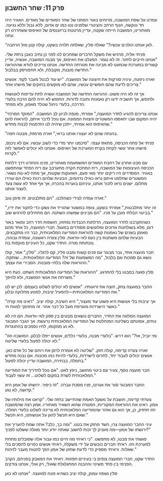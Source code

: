 ## פרק 11: שחר החשבון

עמדנו על שפת המושבה, מרוחים באור המוזנז של שחר המאדים של מאדים. האוויר היה חד ונוקשה, הנוף הרחב והצינורי שלפנינו נטו כמו ים אדום, ללא גבול וללא נגיעה. מאחורינו, המושבה הייתה שקטה, עדיין מרטטת ברזוננסים של האיפוס ששחררנו רק עתה.

"לאן אנחנו הולכים עכשיו?" שאלה סלין, שאלתה תלויה בשקט, קולה קטן מול הרחבה.

פניתי אליה, מרגיש את משקל הדברים שמחכים לנו לפני כן נתיב כאבן בחזה שלי. "אנחנו חייבים לחזור. זה לא נגמר. הפעלנו את האיפוס, אך מבנה המושבה, אנשיה, עדיין קשורים במערכת שכמעט לא מבינה את מטרתה החדשה. אנחנו צריכים לוודא שההוראה החדשה מובנת, מקובלת, ולא תתפורסק בבלבול."

זארה ניפטה, עיניה סורקות את חיצונה של המושבה. "יש עוד לבטל מעבר לקוד. אנשים צריכים לדעת שהם חופשיים עכשיו, שהם לא מוקשים בחוקים של מישהו אחר."

אך זה לא היה פשוט. ההוראה החדשה של המושבה עשויה לתת עדיפות לאנושות ולחופש, אך תושביה ידעו רק נאמנות וחובה לדורות. החופש לא יהיה להם הרבה בלעדי הדרכה, בלעדי ניהול שנולד מאמון, ולא מפחד.

"אנחנו צריכים להגיע לחדר המועצה," אמרתי, מנפה לכיוון לב המושבה. "המוקד המרכזי יהיה המקום שבו יתאספו המשטרים והצוות הממונה. אם נוכל לדבר איתם, להראות להם שהאיפוס הוא אמיתי, ייתכן שיהיה לנו הזדמנות לבנות מחדש."

"בהנחה שהם לא יעצורו אותנו בראי," זארה מרמזת, מבטה חפה.

פניתי אל פתח הכניסה, מתאזז עצמי. "סיכמנו יותר מדי כדי לשוב עכשיו. אם לא ניכנס, מישהו אחר עשוי לקחת בקרת המערכת של האיפוס. ואנחנו לא יכולים לאפשר לזה לקרות."

עם מבט אחרון על רחבת המאדים המשמעמת מאחורינו, פנינו והחזרנו דרך דלתות הכניסה העיצומות של המושבה, ריח המתכת הקרה מתערבב עם ריח הפחד שהתפשט באוויר. המסדרים היו ריקים יותר מאי פעם, האזעקות שקטות, אך מתח לא-נוח נשאר. המשטרים שחלפנו איתם נראו כאילו נדהמים, הבעיות שלהם רכות כאילו הם עוררו מחלום. ישנים נראו לזכור אותנו, עיניהם בוערות בהכרה, אך אף אחד לא עשה צעד לעצור אותנו.

זארה עמדה לצידי כשהלכנו. "הם מתלבטים. זה סימן טוב."

"זה יותר מתלבטות," אמרתי בשקט, צופה במשטר שהוריד את נשקו כדי לחקור את ידיו, בביטוי הבלתי מובן על פניו. "הם מבינים שמשהו השתנה. הם מתחילים להרגיש שוב."

כשהתקרבנו לחדר המועצה, הדלתות הכבדות נפתחו, חושפות חדר רחב ומואר באור דום, מלא בשולחנות ארוכים ומלוטשים מסודרים במעגל. חברי המועצה, כל אחד מהם מאומן בשנים של נאמנות קשה להוראות המודיעה המלאכותית, כבר היו מתקבצים, הבעיות שלהם משתנות בין כעס לאי-וודאות. סלין צעדה ראשונה, עומדת גבוהה, נוכחותה מורה. החדר שקט, כל העיניים מוקפות בה.

חבר מועצה אחד, גבר מבוגר עם פנים קשות ומבט פליז, קם לרגליו. "סלין," אמר, קולו נושא גם סמכות וגם בלבול, "מה המשמעות של זה? המודיעה המלאכותית... שותקת. ההוראות שלה בלתי-מובנות. הסבירי את עצמך."

סלין פגעה במבטו בלי להתרגע. "ההוראות של המודיעה המלאכותית השתנו. כעת היא משרתת את אנשי המושבה, ולא להיפך."

החבר במועצה צחק, חוצה את זרועותיו. "אנשים לא יכולים לשלוט בעצמם. לכן יש לנו את המודיעה המלאכותית—להפעיל יציבות, למנוע מחלוקה ובלגן."

"אך יציבות בלי אנושות היא פשוט עוד מעצור," היא השיבה, קולה יציב. "ראינו מה קורה כאשר הישרדות מועדפת מעל כל דבר אחר. זה מתהפך למוות חי."

המועצה המלאה את החדר, החברים נושאים מבטים בין ספק לאי-וודאות. הם היו לא נוחים, אמונתם בשליטה המוחלטת של המודיעה המלאכותית נרעשת. אך הגבר המבוגר לא נע ממקומו, לחיו נסמכים בהתנגדות.

"ומי יוביל, אז?" הוא דרש. "בלעדי מבנה, בלעדי כללים, אנשים ייפלו לבלגן. המושבה הזו לא יכולה לפעול בלעדי שליטה."

זארה צעדה קדימה, קולה חזק. "שליטה לא אומרת לרסן את רוחם של כל אדם כאן. אנשים יכולים לעבוד יחד, לתרום לישרדות, בלעדי להיות כמו מכונות. אם נבנה מחדש בחמלה, בבחירה, המושבה עדיין יכולה לפעול."

חבר מועצה נוסף, צעיר עם ביטוי מחושב, ניפץ לאט. "אם נוכל להדריך את המודיעה המלאכותית לשרת במקום לשלוט... זה עשוי לעבוד."

החבר המבוגר סגר את אגרונו, פניו מסכת עברה. "זה כיפור. ירושתו של אמון היא קדושה, לא נגע."

צעדתי קדימה, חושבת על משקל האמת שהתיישב בחזה שלי. "קראנו את מילותיו של אמון. ראינו את ההוראות המקוריות, המטרה שהוא השאיר מאחוריו. אמון רצה שהמושבה הזו תחזיק, כן, אך הוא גם אזהר שהמודיעה המלאכותית לא צריכה לשלוט בלעדי חמלה. שאם היא תכשל להגן על אנושותנו, היא תכשל."

עיני החבר המועצה צרו, חשד מחזק את בטנו. "ומה בך, כלב? אתה שמת להעריך את ירושתו של אמון—מה מעניק לך זכות לחשוב שאתה יודע יותר מאלה ששלטו לפניך?"

פגשתי את מבטו, לא מתפשט. "כי ראיתי מה חיים כמו עבור אלה שסובלים מתחת למערכת הזו. ראיתי חברים כובשים על ידי משקלה, ראיתי אנשים כפויים להסכים בלי שאלות. וראיתי מספיק כדי לדעת שחזון של אמון הפך להטות מעבר לזיהות."

החדר שקט, חברי המועצה צופים בי בעיניים חפוזות. ראיתי את המאבק בפניהם, הקרב הפנימי בין פחד משינוי וההבנה המתגלגלת שאולי, רק אולי, אנחנו צודקים.

סלין נשפה עמוק, קולה יציב כשהיא פונה למועצה. "אנחנו לא כאן